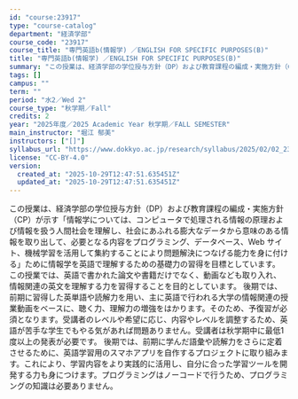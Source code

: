 ```yaml
---
id: "course:23917"
type: "course-catalog"
department: "経済学部"
course_code: "23917"
course_title: "専門英語b(情報学) ／ENGLISH FOR SPECIFIC PURPOSES(B)"
title: "専門英語b(情報学) ／ENGLISH FOR SPECIFIC PURPOSES(B)"
summary: "この授業は、経済学部の学位授与方針（DP）および教育課程の編成・実施方針（CP）が示す「情報学については、コンピュータで処理される情報の原理および情報を扱う人間社会を理解し、社会にあふれる膨大なデータから意味のある情報を取り出して、必要とな…"
tags: []
campus: ""
term: ""
period: "水2／Wed 2"
course_type: "秋学期／Fall"
credits: 2
year: "2025年度／2025 Academic Year 秋学期／FALL SEMESTER"
main_instructor: "堀江 郁美"
instructors: ["[]"]
syllabus_url: "https://www.dokkyo.ac.jp/research/syllabus/2025/02/02_23917_ja_JP.html"
license: "CC-BY-4.0"
version:
  created_at: "2025-10-29T12:47:51.635451Z"
  updated_at: "2025-10-29T12:47:51.635451Z"
---
```

この授業は、経済学部の学位授与方針（DP）および教育課程の編成・実施方針（CP）が示す「情報学については、コンピュータで処理される情報の原理および情報を扱う人間社会を理解し、社会にあふれる膨大なデータから意味のある情報を取り出して、必要となる内容をプログラミング、データベース、Web サイト、機械学習を活用して集約することにより問題解決につなげる能力を身に付ける」ために情報学を英語で理解するための基礎力の習得を目標としています。 この授業では、英語で書かれた論文や書籍だけでなく、動画なども取り入れ、情報関連の英文を理解する力を習得することを目的としています。 後期では、前期に習得した英単語や読解力を用い、主に英語で行われる大学の情報関連の授業動画をベースに、聴く力、理解力の増強をはかります。そのため、予復習が必須となります。受講者のレベルや希望に応じ、内容やレベルを調整するため、英語が苦手な学生でもやる気があれば問題ありません。受講者は秋学期中に最低1度以上の発表が必要です。 後期では、前期に学んだ語彙や読解力をさらに定着させるために、英語学習用のスマホアプリを自作するプロジェクトに取り組みます。これにより、学習内容をより実践的に活用し、自分に合った学習ツールを開発する力も身につけます。プログラミングはノーコードで行うため、プログラミングの知識は必要ありません。
